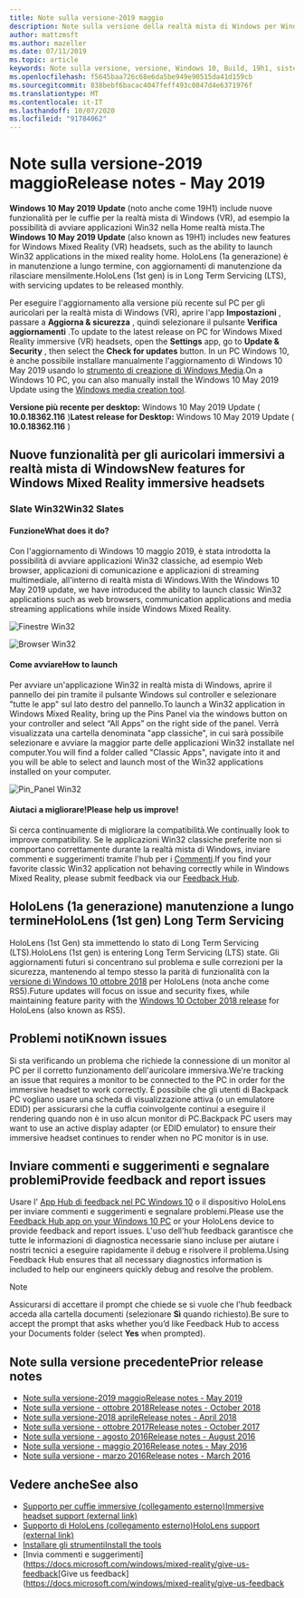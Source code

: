 ```yaml
---
title: Note sulla versione-2019 maggio
description: Note sulla versione della realtà mista di Windows per Windows 10 2019 aggiornamento (noto anche come 19H1).
author: mattzmsft
ms.author: mazeller
ms.date: 07/11/2019
ms.topic: article
keywords: Note sulla versione, versione, Windows 10, Build, 19h1, sistema operativo, 2019 maggio
ms.openlocfilehash: f5645baa726c68e6da5be949e90515da41d159cb
ms.sourcegitcommit: 838bebf6bacac4047feff493c0847d4e6371976f
ms.translationtype: MT
ms.contentlocale: it-IT
ms.lasthandoff: 10/07/2020
ms.locfileid: "91784062"
---
```

# <a name="release-notes---may-2019"></a><span data-ttu-id="3299e-104">Note sulla versione-2019 maggio</span><span class="sxs-lookup"><span data-stu-id="3299e-104">Release notes - May 2019</span></span>

<span data-ttu-id="3299e-105">**Windows 10 May 2019 Update** (noto anche come 19H1) include nuove funzionalità per le cuffie per la realtà mista di Windows (VR), ad esempio la possibilità di avviare applicazioni Win32 nella Home realtà mista.</span><span class="sxs-lookup"><span data-stu-id="3299e-105">The **Windows 10 May 2019 Update** (also known as 19H1) includes new features for Windows Mixed Reality (VR) headsets, such as the ability to launch Win32 applications in the mixed reality home.</span></span> <span data-ttu-id="3299e-106">HoloLens (1a generazione) è in manutenzione a lungo termine, con aggiornamenti di manutenzione da rilasciare mensilmente.</span><span class="sxs-lookup"><span data-stu-id="3299e-106">HoloLens (1st gen) is in Long Term Servicing (LTS), with servicing updates to be released monthly.</span></span>

<span data-ttu-id="3299e-107">Per eseguire l'aggiornamento alla versione più recente sul PC per gli auricolari per la realtà mista di Windows (VR), aprire l'app **Impostazioni** , passare a **Aggiorna & sicurezza** , quindi selezionare il pulsante **Verifica aggiornamenti** .</span><span class="sxs-lookup"><span data-stu-id="3299e-107">To update to the latest release on PC for Windows Mixed Reality immersive (VR) headsets, open the **Settings** app, go to **Update & Security** , then select the **Check for updates** button.</span></span> <span data-ttu-id="3299e-108">In un PC Windows 10, è anche possibile installare manualmente l'aggiornamento di Windows 10 May 2019 usando lo [strumento di creazione di Windows Media](https://www.microsoft.com/software-download/windows10).</span><span class="sxs-lookup"><span data-stu-id="3299e-108">On a Windows 10 PC, you can also manually install the Windows 10 May 2019 Update using the [Windows media creation tool](https://www.microsoft.com/software-download/windows10).</span></span>

<span data-ttu-id="3299e-109">**Versione più recente per desktop:** Windows 10 May 2019 Update ( **10.0.18362.116** )</span><span class="sxs-lookup"><span data-stu-id="3299e-109">**Latest release for Desktop:** Windows 10 May 2019 Update ( **10.0.18362.116** )</span></span><br>

## <a name="new-features-for-windows-mixed-reality-immersive-headsets"></a><span data-ttu-id="3299e-110">Nuove funzionalità per gli auricolari immersivi a realtà mista di Windows</span><span class="sxs-lookup"><span data-stu-id="3299e-110">New features for Windows Mixed Reality immersive headsets</span></span>

### <a name="win32-slates"></a><span data-ttu-id="3299e-111">Slate Win32</span><span class="sxs-lookup"><span data-stu-id="3299e-111">Win32 Slates</span></span>

#### <a name="what-does-it-do"></a><span data-ttu-id="3299e-112">Funzione</span><span class="sxs-lookup"><span data-stu-id="3299e-112">What does it do?</span></span> 
<span data-ttu-id="3299e-113">Con l'aggiornamento di Windows 10 maggio 2019, è stata introdotta la possibilità di avviare applicazioni Win32 classiche, ad esempio Web browser, applicazioni di comunicazione e applicazioni di streaming multimediale, all'interno di realtà mista di Windows.</span><span class="sxs-lookup"><span data-stu-id="3299e-113">With the Windows 10 May 2019 update, we have introduced the ability to launch classic Win32 applications such as web browsers, communication applications and media streaming applications while inside Windows Mixed Reality.</span></span> 

![Finestre Win32](images/mr-win32-slates-1.png)

![Browser Win32](images/mr-win32-slates-2.png)

#### <a name="how-to-launch"></a><span data-ttu-id="3299e-116">Come avviare</span><span class="sxs-lookup"><span data-stu-id="3299e-116">How to launch</span></span>
<span data-ttu-id="3299e-117">Per avviare un'applicazione Win32 in realtà mista di Windows, aprire il pannello dei pin tramite il pulsante Windows sul controller e selezionare "tutte le app" sul lato destro del pannello.</span><span class="sxs-lookup"><span data-stu-id="3299e-117">To launch a Win32 application in Windows Mixed Reality, bring up the Pins Panel via the windows button on your controller and select “All Apps” on the right side of the panel.</span></span>  <span data-ttu-id="3299e-118">Verrà visualizzata una cartella denominata "app classiche", in cui sarà possibile selezionare e avviare la maggior parte delle applicazioni Win32 installate nel computer.</span><span class="sxs-lookup"><span data-stu-id="3299e-118">You will find a folder called "Classic Apps", navigate into it and you will be able to select and launch most of the Win32 applications installed on your computer.</span></span>

![Pin_Panel Win32](images/mr-win32-slates-pinspanel.png)

#### <a name="please-help-us-improve"></a><span data-ttu-id="3299e-120">Aiutaci a migliorare!</span><span class="sxs-lookup"><span data-stu-id="3299e-120">Please help us improve!</span></span>
<span data-ttu-id="3299e-121">Si cerca continuamente di migliorare la compatibilità.</span><span class="sxs-lookup"><span data-stu-id="3299e-121">We continually look to improve compatibility.</span></span>  <span data-ttu-id="3299e-122">Se le applicazioni Win32 classiche preferite non si comportano correttamente durante la realtà mista di Windows, inviare commenti e suggerimenti tramite l'hub per i [Commenti](https://support.microsoft.com//help/4021566/windows-10-send-feedback-to-microsoft-with-feedback-hub).</span><span class="sxs-lookup"><span data-stu-id="3299e-122">If you find your favorite classic Win32 application not behaving correctly while in Windows Mixed Reality, please submit feedback via our [Feedback Hub](https://support.microsoft.com//help/4021566/windows-10-send-feedback-to-microsoft-with-feedback-hub).</span></span>

## <a name="hololens-1st-gen-long-term-servicing"></a><span data-ttu-id="3299e-123">HoloLens (1a generazione) manutenzione a lungo termine</span><span class="sxs-lookup"><span data-stu-id="3299e-123">HoloLens (1st gen) Long Term Servicing</span></span>

<span data-ttu-id="3299e-124">HoloLens (1st Gen) sta immettendo lo stato di Long Term Servicing (LTS).</span><span class="sxs-lookup"><span data-stu-id="3299e-124">HoloLens (1st gen) is entering Long Term Servicing (LTS) state.</span></span> <span data-ttu-id="3299e-125">Gli aggiornamenti futuri si concentrano sul problema e sulle correzioni per la sicurezza, mantenendo al tempo stesso la parità di funzionalità con la [versione di Windows 10 ottobre 2018](release-notes-october-2018.md) per HoloLens (nota anche come RS5).</span><span class="sxs-lookup"><span data-stu-id="3299e-125">Future updates will focus on issue and security fixes, while maintaining feature parity with the [Windows 10 October 2018 release](release-notes-october-2018.md) for HoloLens (also known as RS5).</span></span> 

## <a name="known-issues"></a><span data-ttu-id="3299e-126">Problemi noti</span><span class="sxs-lookup"><span data-stu-id="3299e-126">Known issues</span></span>

<span data-ttu-id="3299e-127">Si sta verificando un problema che richiede la connessione di un monitor al PC per il corretto funzionamento dell'auricolare immersiva.</span><span class="sxs-lookup"><span data-stu-id="3299e-127">We're tracking an issue that requires a monitor to be connected to the PC in order for the immersive headset to work correctly.</span></span> <span data-ttu-id="3299e-128">È possibile che gli utenti di Backpack PC vogliano usare una scheda di visualizzazione attiva (o un emulatore EDID) per assicurarsi che la cuffia coinvolgente continui a eseguire il rendering quando non è in uso alcun monitor di PC.</span><span class="sxs-lookup"><span data-stu-id="3299e-128">Backpack PC users may want to use an active display adapter (or EDID emulator) to ensure their immersive headset continues to render when no PC monitor is in use.</span></span> 

## <a name="provide-feedback-and-report-issues"></a><span data-ttu-id="3299e-129">Inviare commenti e suggerimenti e segnalare problemi</span><span class="sxs-lookup"><span data-stu-id="3299e-129">Provide feedback and report issues</span></span>

<span data-ttu-id="3299e-130">Usare l' [App Hub di feedback nel PC Windows 10](https://docs.microsoft.com/windows/mixed-reality/give-us-feedback) o il dispositivo HoloLens per inviare commenti e suggerimenti e segnalare problemi.</span><span class="sxs-lookup"><span data-stu-id="3299e-130">Please use the [Feedback Hub app on your Windows 10 PC](https://docs.microsoft.com/windows/mixed-reality/give-us-feedback) or your HoloLens device to provide feedback and report issues.</span></span> <span data-ttu-id="3299e-131">L'uso dell'hub feedback garantisce che tutte le informazioni di diagnostica necessarie siano incluse per aiutare i nostri tecnici a eseguire rapidamente il debug e risolvere il problema.</span><span class="sxs-lookup"><span data-stu-id="3299e-131">Using Feedback Hub ensures that all necessary diagnostics information is included to help our engineers quickly debug and resolve the problem.</span></span>

>[!NOTE]
><span data-ttu-id="3299e-132">Assicurarsi di accettare il prompt che chiede se si vuole che l'hub feedback acceda alla cartella documenti (selezionare **Sì** quando richiesto).</span><span class="sxs-lookup"><span data-stu-id="3299e-132">Be sure to accept the prompt that asks whether you’d like Feedback Hub to access your Documents folder (select **Yes** when prompted).</span></span>

## <a name="prior-release-notes"></a><span data-ttu-id="3299e-133">Note sulla versione precedente</span><span class="sxs-lookup"><span data-stu-id="3299e-133">Prior release notes</span></span>

* [<span data-ttu-id="3299e-134">Note sulla versione-2019 maggio</span><span class="sxs-lookup"><span data-stu-id="3299e-134">Release notes - May 2019</span></span>](release-notes-may-2019.md)
* [<span data-ttu-id="3299e-135">Note sulla versione - ottobre 2018</span><span class="sxs-lookup"><span data-stu-id="3299e-135">Release notes - October 2018</span></span>](release-notes-october-2018.md)
* [<span data-ttu-id="3299e-136">Note sulla versione-2018 aprile</span><span class="sxs-lookup"><span data-stu-id="3299e-136">Release notes - April 2018</span></span>](release-notes-april-2018.md)
* [<span data-ttu-id="3299e-137">Note sulla versione - ottobre 2017</span><span class="sxs-lookup"><span data-stu-id="3299e-137">Release notes - October 2017</span></span>](release-notes-october-2017.md)
* [<span data-ttu-id="3299e-138">Note sulla versione - agosto 2016</span><span class="sxs-lookup"><span data-stu-id="3299e-138">Release notes - August 2016</span></span>](release-notes-august-2016.md)
* [<span data-ttu-id="3299e-139">Note sulla versione - maggio 2016</span><span class="sxs-lookup"><span data-stu-id="3299e-139">Release notes - May 2016</span></span>](release-notes-may-2016.md)
* [<span data-ttu-id="3299e-140">Note sulla versione - marzo 2016</span><span class="sxs-lookup"><span data-stu-id="3299e-140">Release notes - March 2016</span></span>](release-notes-march-2016.md)

## <a name="see-also"></a><span data-ttu-id="3299e-141">Vedere anche</span><span class="sxs-lookup"><span data-stu-id="3299e-141">See also</span></span>
* [<span data-ttu-id="3299e-142">Supporto per cuffie immersive (collegamento esterno)</span><span class="sxs-lookup"><span data-stu-id="3299e-142">Immersive headset support (external link)</span></span>](https://docs.microsoft.com/windows/mixed-reality/enthusiast-guide/troubleshooting-windows-mixed-reality)
* [<span data-ttu-id="3299e-143">Supporto di HoloLens (collegamento esterno)</span><span class="sxs-lookup"><span data-stu-id="3299e-143">HoloLens support (external link)</span></span>](https://support.microsoft.com/products/hololens)
* [<span data-ttu-id="3299e-144">Installare gli strumenti</span><span class="sxs-lookup"><span data-stu-id="3299e-144">Install the tools</span></span>](https://docs.microsoft.com/windows/mixed-reality/develop/install-the-tools)
* <span data-ttu-id="3299e-145">[Invia commenti e suggerimenti] (https://docs.microsoft.com/windows/mixed-reality/give-us-feedback</span><span class="sxs-lookup"><span data-stu-id="3299e-145">[Give us feedback](https://docs.microsoft.com/windows/mixed-reality/give-us-feedback</span></span>

